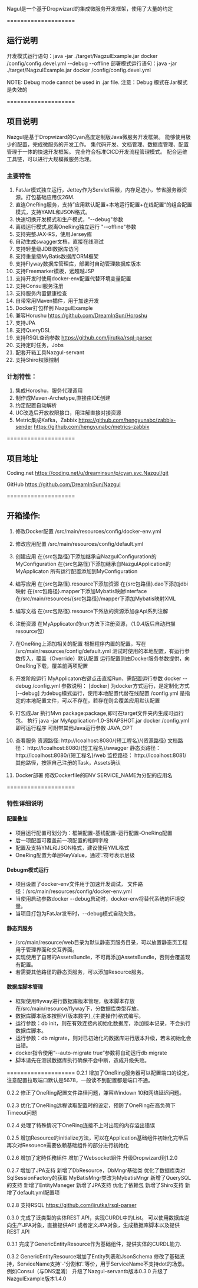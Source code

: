 Nagul是一个基于Dropwizard的集成微服务开发框架，使用了大量的约定

====================
## 运行说明

开发模式运行语句：java -jar ./target/NagzulExample.jar docker /config/config.devel.yml --debug --offline
部署模式运行语句：java -jar ./target/NagzulExample.jar docker /config/config.devel.yml

NOTE: Debug mode cannot be used in .jar file.
注意：Debug 模式在Jar模式是失效的

====================
## 项目说明

Nazgul是基于Dropwizard的Cyan高度定制版Java微服务开发框架。
能够使用极少的配置，完成微服务的开发工作。
集代码开发、文档管理、数据库管理、配置管理于一体的快速开发框架。
完全符合标准CICD开发流程管理模式。
配合运维工具链，可以进行大规模微服务治理。

### 主要特性
  1. FatJar模式独立运行，Jettey作为Servlet容器，内存足迹小，节省服务器资源。打包基础应用仅26M.
  1. 直连OneRing服务，支持”应用默认配置+本地运行配置+在线配置“的组合配置模式，支持YAML和JSON格式。
  1. 快速切换开发模式和生产模式，"--debug"参数
  1. 离线运行模式,脱离OneRing独立运行 "--offline"参数
  1. 支持完整JAX-RS，使用Jersey库
  1. 自动生成swagger文档，直接在线测试
  1. 支持轻量级JDBI数据库访问
  1. 支持重量级MyBatis数据库ORM框架
  1. 支持Flyway数据库管理库，部署时自动管理数据库版本
  1. 支持Freemarker模板，远超越JSP
  1. 支持开发时使用docker-env配置代替环境变量配置
  1. 支持Consul服务注册
  1. 支持服务内置健康检查
  1. 自带常用Maven插件，用于加速开发
  1. Docker打包样例 NazgulExample
  1. 兼容Horushu 
      https://github.com/DreamInSun/Horoshu
  1. 支持JPA
  1. 支持QueryDSL
  1. 支持RSQL查询参数
      https://github.com/jirutka/rsql-parser
  1. 支持定时任务，Jobs
  1. 配套开箱工具Nazgul-servant
  1. 支持Shiro权限控制

### 计划特性：
  1. 集成Horoshu，服务代理调用
  1. 制作成Maven-Archetype,直接由IDE创建 
  1. 约定配置自动解析
  1. UC改造后开放权限接口，用注解直接对接资源
  1. Metric集成Kafka，Zabbix
        https://github.com/hengyunabc/zabbix-sender
        https://github.com/hengyunabc/metrics-zabbix

====================
## 项目地址

Coding.net
https://coding.net/u/dreaminsun/p/cyan.svc.Nazgul/git

GitHub
https://github.com/DreamInSun/Nazgul

====================
## 开箱操作:

1. 修改Docker配置
   /src/main/resources/config/docker-env.yml

2. 修改应用配置
   /src/main/resources/config/default.yml

2. 创建应用 
   在{src包路径}下添加继承自NazgulConfiguration的MyConfiguration
   在{src包路径}下添加继承自NazgulApplication的MyApplicaton<MyConfiguration>
   所有运行配置添加到MyConfiguration

3. 编写应用
   在{src包路径}.resource下添加资源
   在{src包路径}.dao下添加jdbi映射
   在{src包路径}.mapper下添加Mybatis映射Interface
   在/src/main/resources/{src包路径}/mapper下添加Mybatis映射XML
  
4. 编写文档
   在{src包路径}.resource下外放的资源添加@Api系列注解

5. 注册资源
   在MyApplicaton的run方法下注册资源，（1.0.4版后自动扫描resource包）

6. 在OneRing上添加相关的配置
    根据程序内置的配置，写在 /src/main/resources/config/default.yml
    测试时使用的本地配置，有运行参数传入，覆盖（Override）默认配置
    运行配置则由Docker服务参数提供，向OneRing下载，覆盖前两项配置

7. 开发阶段运行
   MyApplicaton右键点击直接Run，需配置运行参数 docker --debug /config.yml
  参数说明： 
  [docker] 为docker方式运行，是定制化方式
  [--debug] 为debug模式运行，使用本地配置代替在线配置
  /config.yml 是指定的本地配置文件，可以不存在，若存在则会覆盖应用默认配置

8. 打包成Jar
   执行Mvn package:package,即可在target文件夹内生成可运行包。
   执行 java -jar MyApplication-1.0-SNAPSHOT.jar  docker /config.yml 即可运行程序
   可附带其他Java运行参数 JAVA_OPT

9. 查看服务
    资源路径:
    http://lcoalhost:8080/{短工程名}/{资源路径}
    文档路径：
    http://lcoalhost:8080/{短工程名}/swagger
    静态页路径：
    http://lcoalhost:8080/{短工程名}/web
    监控路径：
    http://lcoalhost:8081/
    其他路径，按照自己注册的Task，Assets确认

10. Docker部署
   修改Dockerfile的ENV SERVICE_NAME为分配的应用名

====================
### 特性详细说明


#### 配置叠加
* 项目运行配置可划分为：框架配置-基线配置-运行配置-OneRing配置
* 后一项配置可覆盖前一项配置的相同字段
* 配置及支持YML和JSON格式，建议使用YML格式
* OneRing配置为单层KeyValue，通过'.'符号表示层级

#### Debugm模式运行

* 项目设置了docker-env文件用于加速开发调试，
  文件路径：/src/main/resources/config/docker-env.yml
* 当使用启动参数docker --debug启动时，docker-env将替代系统的环境变量。
* 当项目打包为FatJar发布时，--debug模式自动失效。
 
#### 静态页服务
* /src/main/resource/web目录为默认静态页服务目录，可以放置静态页工程用于管理界面和交互界面。
* 实现使用了自带的AssetsBundle，不可再添加AssetsBundle，否则会覆盖现有配置。
* 若需要其他路径的静态页服务，可以添加Resource服务。

#### 数据库脚本管理
* 框架使用flyway进行数据库版本管理，版本脚本存放在/src/main/resource/flyway下，分数据库类型存放。
* 数据库脚本版本按照V{版本数字}_{主要操作}格式编写。
* 运行参数：db init，则在有效连接内初始化数据库，添加版本记录，不会执行数据库脚本。
* 运行参数：db migrate，则对已初始化的数据库进行版本升级，若未初始化会出错。
* docker指令使用“--auto-migrate true”参数将自动运行db migrate 
* 脚本请先在测试数据库执行确保不会中断，造成升级失败。

====================
0.2.1
增加了OneRing服务器可以配置端口的设定，注意配置拉取端口默认是5678，一般读不到配置都是端口不通。

0.2.2
修正了OneRing配置文件路径问题，兼容Windown 10和网络延迟问题。

0.2.3
优化了OneRing远程读取配置时的设定，预防了OneRing在高负荷下Timeout问题

0.2.4
处理了特殊情况下OneRing连接不上时出现的内存溢出错误

0.2.5
增加Resource的initialize方法，可以在Application基础组件初始化完毕后再次对Resouece需要依赖基础组件的部分进行初始化

0.2.6
增加了定時任務組件
增加了Websocket組件
升级Dropwizard到1.2.0

0.2.7
增加了JPA支持
新增了DbResource，DbMngr基础类
优化了数据库类对SqlSessionFactory的获取
MyBatisMngr类改为MybatisMngr
新增了QuerySQL的支持
新增了EntityManeger
新增了JPA支持
优化了依赖包
新增了Shiro支持
新增了default.yml配置项

0.2.8
支持RSQL https://github.com/jirutka/rsql-parser

0.3.0 
完成了泛类型的实体REST API，实现CURDL中的List。
可以使用数据库逆向生产JPA对象，直接提供API
或者定义JPA对象，生成数据库脚本以及提供REST API

0.3.1
完成了GenericEntityResource作为基础组件，提供实体的CURDL能力.

0.3.2 
GenericEntityResource增加了Entity列表和JsonSchema
修改了基础支持，ServiceName支持'-'分割和'.'等价，用于ServiceName不支持dot的场景。例如Consul（与DNS混淆）
升级了Nazgul-servantb版本0.3.0
升级了NazgulExample版本1.4.0